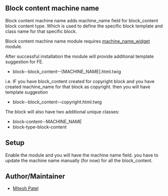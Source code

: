 Block content machine name
--------

Block content machine name adds machine_name field for block_content block
content type. Which is used to define the specific block template and class name
for that specific block.

Block content machine name module requires [machine_name_widget](https://www.drupal.org/project/machine_name_widget)
module.

After successful installation the module will provide additional template suggestion for FE.
- block--block_content--[MACHINE_NAME].html.twig

i.e.
IF you have block_content created for copyright block and you have created
machine_name for that block as copyright. then you will have template suggestion
- block--block_content--copyright.html.twig

The block will also have two additional unique classes:
- block-content--MACHINE_NAME
- block-type-block-content

Setup
--------

Enable the module and you will have the machine name field. you have to update
the machine name manually (for now) for all the block_content.

Author/Maintainer
-----------------

- [Mitesh Patel](https://www.drupal.org/u/miteshmap)